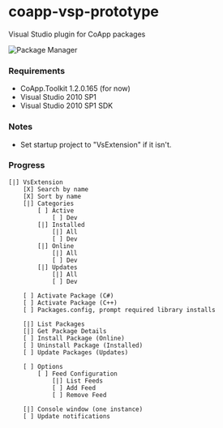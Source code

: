 coapp-vsp-prototype
===================

Visual Studio plugin for CoApp packages

![Package Manager](coapp-vsp-prototype/raw/master/pkgmgr.png)

### Requirements

- CoApp.Toolkit 1.2.0.165 (for now)
- Visual Studio 2010 SP1
- Visual Studio 2010 SP1 SDK

### Notes

- Set startup project to "VsExtension" if it isn't.

### Progress

	[|] VsExtension
		[X] Search by name
		[X] Sort by name
		[|] Categories
			[ ] Active
				[ ] Dev
			[|] Installed
				[|] All
				[ ] Dev
			[|] Online
				[|] All
				[ ] Dev
			[|] Updates
				[|] All
				[ ] Dev

		[ ] Activate Package (C#)
		[ ] Activate Package (C++)
		[ ] Packages.config, prompt required library installs

		[|] List Packages
		[|] Get Package Details
		[ ] Install Package (Online)
		[ ] Uninstall Package (Installed)
		[ ] Update Packages (Updates)
	
		[ ] Options
			[ ] Feed Configuration
				[|] List Feeds
				[ ] Add Feed
				[ ] Remove Feed
	
		[|] Console window (one instance)
		[ ] Update notifications
    
